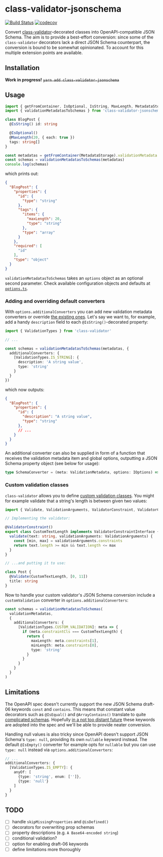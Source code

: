 # class-validator-jsonschema
[![Build Status](https://travis-ci.org/epiphone/class-validator-jsonschema.svg?branch=master)](https://travis-ci.org/epiphone/class-validator-jsonschema) [![codecov](https://codecov.io/gh/epiphone/class-validator-jsonschema/branch/master/graph/badge.svg)](https://codecov.io/gh/epiphone/class-validator-jsonschema)

Convert [class-validator](https://github.com/typestack/class-validator)-decorated classes into OpenAPI-compatible JSON Schema. The aim is to provide a best-effort conversion: since some of the `class-validator` decorators lack a direct JSON Schema counterpart, the conversion is bound to be somewhat opinionated. To account for this multiple extension points are available.


## Installation

**Work in progress!**
~~`yarn add class-validator-jsonschema`~~

## Usage

```typescript
import { getFromContainer, IsOptional, IsString, MaxLength, MetadataStorage } from 'class-validator'
import { validationMetadatasToSchemas } from 'class-validator-jsonschema'

class BlogPost {
  @IsString() id: string

  @IsOptional()
  @MaxLength(20, { each: true })
  tags: string[]
}

const metadatas = getFromContainer(MetadataStorage).validationMetadata
const schemas = validationMetadatasToSchemas(metadatas)
console.log(schemas)
```

which prints out:

```json
{
  "BlogPost": {
    "properties": {
      "id": {
        "type": "string"
      },
      "tags": {
        "items": {
          "maxLength": 20,
          "type": "string"
        },
        "type": "array"
      }
    },
    "required": [
      "id"
    ],
    "type": "object"
  }
}
```

`validationMetadatasToSchemas` takes an `options` object as an optional second parameter. Check available configuration objects and defaults at [`options.ts`](src/options.ts).

### Adding and overriding default converters

With `options.additionalConverters` you can add new validation metadata converters or override [the existing ones](src/defaultConverters.ts). Let's say we want to, for example, add a handy `description` field to each `@IsString()`-decorated property:

```typescript
import { ValidationTypes } from 'class-validator'

// ...

const schemas = validationMetadatasToSchemas(metadatas, {
  additionalConverters: {
    [ValidationTypes.IS_STRING]: {
      description: 'A string value',
      type: 'string'
    }
  }
})
```

which now outputs:

```json
{
  "BlogPost": {
    "properties": {
      "id": {
        "description": "A string value",
        "type": "string"
      },
      // ...
    }
  }
}
```

An additional converter can also be supplied in form of a function that receives the validation metadata item and global options, outputting a JSON Schema property object (see below for usage):

```typescript
type SchemaConverter = (meta: ValidationMetadata, options: IOptions) => SchemaObject | void
```


### Custom validation classes

`class-validator` allows you to define [custom validation classes](https://github.com/typestack/class-validator#custom-validation-classes). You might for example validate that a string's length is between given two values:

```typescript
import { Validate, ValidationArguments, ValidatorConstraint, ValidatorConstraintInterface } from 'class-validator'

// Implementing the validator:

@ValidatorConstraint()
export class CustomTextLength implements ValidatorConstraintInterface {
  validate(text: string, validationArguments: ValidationArguments) {
    const [min, max] = validationArguments.constraints
    return text.length >= min && text.length <= max
  }
}

// ...and putting it to use:

class Post {
  @Validate(CustomTextLength, [0, 11])
  title: string
}
```

Now to handle your custom validator's JSON Schema conversion include a `customValidation` converter in `options.additionalConverters`:

```typescript
const schemas = validationMetadatasToSchemas(
  validationMetadatas,
  {
    additionalConverters: {
      [ValidationTypes.CUSTOM_VALIDATION]: meta => {
        if (meta.constraintCls === CustomTextLength) {
          return {
            maxLength: meta.constraints[1],
            minLength: meta.constraints[0],
            type: 'string'
          }
        }
      }
    }
  }
)
```

## Limitations

The OpenAPI spec doesn't currently support the new JSON Schema draft-06 keywords `const` and `contains`. This means that constant value decorators such as `@IsEqual()` and `@ArrayContains()` translate to quite [complicated schemas](https://github.com/sahava/gtm-datalayer-test/issues/4). Hopefully [in a not too distant future](https://github.com/OAI/OpenAPI-Specification/issues/1313#issuecomment-335893062) these keywords are adopted into the spec and we'll be able to provide neater conversion.

Handling null values is also tricky since OpenAPI doesn't support JSON Schema's `type: null`, providing its own `nullable` keyword instead. The default `@IsEmpty()` converter for example opts for `nullable` but you can use `type: null` instead via `options.additionalConverters`:

```typescript
// ...
additionalConverters: {
  [ValidationTypes.IS_EMPTY]: {
    anyOf: [
      {type: 'string', enum: ['']},
      {type: 'null'}
    ]
  }
}
```

## TODO

- [ ] handle `skipMissingProperties` and `@isDefined()`
- [ ] decorators for overwriting prop schemas
- [ ] property descriptions (e.g. `A Base64-encoded string`)
- [ ] conditional validation?
- [ ] option for enabling draft-06 keywords
- [ ] define limitations more thoroughly
